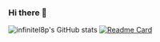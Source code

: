 ### Hi there 👋

![infinitel8p's GitHub stats](https://github-readme-stats.vercel.app/api?username=infinitel8p&show_icons=true)
[![Readme Card](https://github-readme-stats.vercel.app/api/pin/?username=infinitel8p&repo=PokeDex&show_owner=true)](https://github.com/anuraghazra/github-readme-stats)

<!--
**infinitel8p/infinitel8p** is a ✨ _special_ ✨ repository because its `README.md` (this file) appears on your GitHub profile.

Here are some ideas to get you started:

- 🔭 I’m currently working on ...
- 🌱 I’m currently learning ...
- 👯 I’m looking to collaborate on ...
- 🤔 I’m looking for help with ...
- 💬 Ask me about ...
- 📫 How to reach me: ...
- 😄 Pronouns: ...
- ⚡ Fun fact: ...
-->
